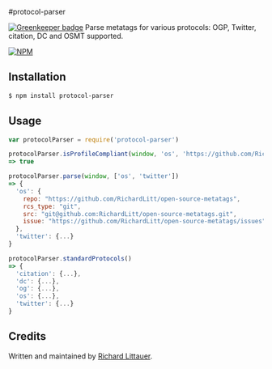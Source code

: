 #protocol-parser

[![Greenkeeper badge](https://badges.greenkeeper.io/RichardLitt/protocol-parser.svg)](https://greenkeeper.io/)
Parse metatags for various protocols: OGP, Twitter, citation, DC and OSMT supported. 

[![NPM](https://nodei.co/npm/protocol-parser.png)](https://nodei.co/npm/protocol-parser/)

## Installation

```bash
$ npm install protocol-parser
```

## Usage

```js
var protocolParser = require('protocol-parser')

protocolParser.isProfileCompliant(window, 'os', 'https://github.com/RichardLitt/open-source-metatags/')
=> true

protocolParser.parse(window, ['os', 'twitter'])
=> {
  'os': {
    repo: "https://github.com/RichardLitt/open-source-metatags", 
    rcs_type: "git", 
    src: "git@github.com:RichardLitt/open-source-metatags.git", 
    issue: "https://github.com/RichardLitt/open-source-metatags/issues"
  },
  'twitter': {...}
}

protocolParser.standardProtocols()
=> {
  'citation': {...},
  'dc': {...},
  'og': {...},
  'os': {...},
  'twitter': {...}
}
```


## Credits

Written and maintained by [Richard Littauer](https://github.com/RichardLitt).  

